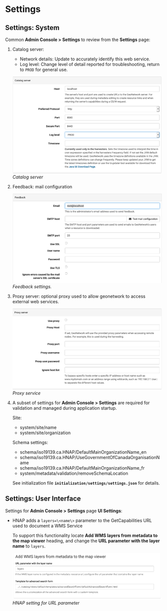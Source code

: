 # Settings

## Settings: System

Common **Admin Console > Settings** to review from the **Settings** page:

1.  Catalog server:

    -   Network details: Update to accurately identify this web service.
    -   Log level: Change level of detail reported for troubleshooting,
        return to `PROD` for general use.

    ![](img/catalog_server.png)
    *Catalog server*

2.  Feedback: mail configuration

    ![](img/feedback.png)
    *Feedback settings.*

3.  Proxy server: optional proxy used to allow geonetwork to access
    external web services.

    ![](img/proxy.png)
    *Proxy service*

4.  A subset of settings for **Admin Console > Settings**
    are required for validation and managed during application startup.

    Site:

    -   system/site/name
    -   system/site/organization

    Schema settings:

    -   schema/iso19139.ca.HNAP/DefaultMainOrganizationName_en
    -   schema/iso19139.ca.HNAP/UseGovernmentOfCanadaOrganisationName
    -   schema/iso19139.ca.HNAP/DefaultMainOrganizationName_fr
    -   system/metadata/validation/removeSchemaLocation

    See initialization file **`initialization/settings/settings.json`** for details.

## Settings: User Interface

Settings for  **Admin Console > Settings** page **UI Settings**:

-   HNAP adds a `layers=\<name\>` parameter to the GetCapabilities URL used to document a WMS Service

    To support this functionality locate **Add WMS layers from metadata to the map viewer** heading, and change the
    **URL parameter with the layer name** to `layers`.

    ![](img/wms-url-param-setting.png)
    *HNAP setting for URL parameter*
